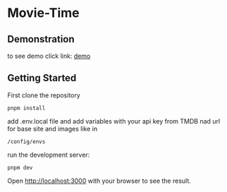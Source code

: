# Movie-Time

## Demonstration

to see demo click link:
[demo](https://movie-time-krzysztof-jaczewski.vercel.app/)

## Getting Started

First clone the repository

```
pnpm install
```

add .env.local file and add variables with your api key from TMDB nad url for
base site and images like in

```
/config/envs
```

run the development server:

```
pnpm dev
```

Open [http://localhost:3000](http://localhost:3000) with your browser to see the
result.

